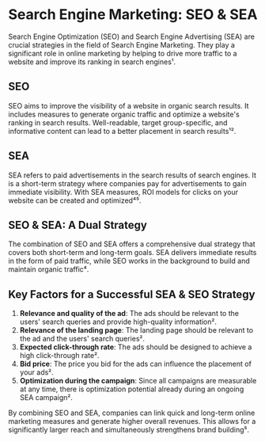 # Search Engine Marketing: SEO & SEA

Search Engine Optimization (SEO) and Search Engine Advertising (SEA) are crucial strategies in the field of Search Engine Marketing. They play a significant role in online marketing by helping to drive more traffic to a website and improve its ranking in search engines¹.

## SEO

SEO aims to improve the visibility of a website in organic search results. It includes measures to generate organic traffic and optimize a website's ranking in search results. Well-readable, target group-specific, and informative content can lead to a better placement in search results¹².

## SEA

SEA refers to paid advertisements in the search results of search engines. It is a short-term strategy where companies pay for advertisements to gain immediate visibility. With SEA measures, ROI models for clicks on your website can be created and optimized⁴⁵.

## SEO & SEA: A Dual Strategy

The combination of SEO and SEA offers a comprehensive dual strategy that covers both short-term and long-term goals. SEA delivers immediate results in the form of paid traffic, while SEO works in the background to build and maintain organic traffic⁴.

## Key Factors for a Successful SEA & SEO Strategy

1. **Relevance and quality of the ad**: The ads should be relevant to the users' search queries and provide high-quality information².
2. **Relevance of the landing page**: The landing page should be relevant to the ad and the users' search queries².
3. **Expected click-through rate**: The ads should be designed to achieve a high click-through rate².
4. **Bid price**: The price you bid for the ads can influence the placement of your ads².
5. **Optimization during the campaign**: Since all campaigns are measurable at any time, there is optimization potential already during an ongoing SEA campaign².

By combining SEO and SEA, companies can link quick and long-term online marketing measures and generate higher overall revenues. This allows for a significantly larger reach and simultaneously strengthens brand building⁵.
